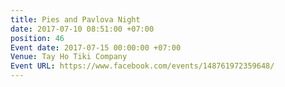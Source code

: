 ```yaml
---
title: Pies and Pavlova Night
date: 2017-07-10 08:51:00 +07:00
position: 46
Event date: 2017-07-15 00:00:00 +07:00
Venue: Tay Ho Tiki Company
Event URL: https://www.facebook.com/events/148761972359648/
---
```


